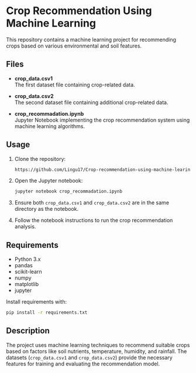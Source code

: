 # Crop Recommendation Using Machine Learning

This repository contains a machine learning project for recommending crops based on various environmental and soil features.

## Files

- **crop_data.csv1**  
  The first dataset file containing crop-related data.

- **crop_data.csv2**  
  The second dataset file containing additional crop-related data.

- **crop_recommadation.ipynb**  
  Jupyter Notebook implementing the crop recommendation system using machine learning algorithms.

## Usage

1. Clone the repository:
    ```bash
    https://github.com/Lingu17/Crop-recommendation-using-machine-learing.git

2. Open the Jupyter notebook:
    ```bash
    jupyter notebook crop_recommadation.ipynb
    ```

3. Ensure both `crop_data.csv1` and `crop_data.csv2` are in the same directory as the notebook.

4. Follow the notebook instructions to run the crop recommendation analysis.

## Requirements

- Python 3.x
- pandas
- scikit-learn
- numpy
- matplotlib
- jupyter

Install requirements with:
```bash
pip install -r requirements.txt
```

## Description

The project uses machine learning techniques to recommend suitable crops based on factors like soil nutrients, temperature, humidity, and rainfall. The datasets (`crop_data.csv1` and `crop_data.csv2`) provide the necessary features for training and evaluating the recommendation model.


